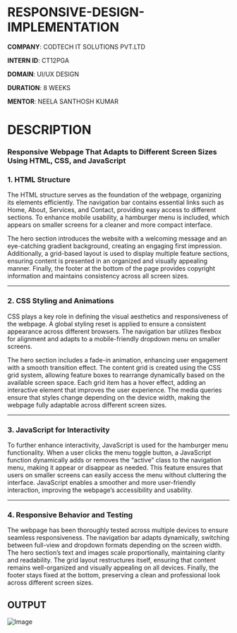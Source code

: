 # RESPONSIVE-DESIGN-IMPLEMENTATION
**COMPANY**: CODTECH IT SOLUTIONS PVT.LTD

**INTERN ID**: CT12PGA

**DOMAIN**: UI/UX DESIGN 

**DURATION**: 8 WEEKS

**MENTOR**: NEELA SANTHOSH KUMAR 

# DESCRIPTION 
### **Responsive Webpage That Adapts to Different Screen Sizes Using HTML, CSS, and JavaScript**

### **1. HTML Structure**  

The HTML structure serves as the foundation of the webpage, organizing its elements efficiently. The navigation bar contains essential links such as Home, About, Services, and Contact, providing easy access to different sections. To enhance mobile usability, a hamburger menu is included, which appears on smaller screens for a cleaner and more compact interface.  

The hero section introduces the website with a welcoming message and an eye-catching gradient background, creating an engaging first impression. Additionally, a grid-based layout is used to display multiple feature sections, ensuring content is presented in an organized and visually appealing manner. Finally, the footer at the bottom of the page provides copyright information and maintains consistency across all screen sizes.  

---

### **2. CSS Styling and Animations**  

CSS plays a key role in defining the visual aesthetics and responsiveness of the webpage. A global styling reset is applied to ensure a consistent appearance across different browsers. The navigation bar utilizes flexbox for alignment and adapts to a mobile-friendly dropdown menu on smaller screens.  

The hero section includes a fade-in animation, enhancing user engagement with a smooth transition effect. The content grid is created using the CSS grid system, allowing feature boxes to rearrange dynamically based on the available screen space. Each grid item has a hover effect, adding an interactive element that improves the user experience. The media queries ensure that styles change depending on the device width, making the webpage fully adaptable across different screen sizes.  

---

### **3. JavaScript for Interactivity**  

To further enhance interactivity, JavaScript is used for the hamburger menu functionality. When a user clicks the menu toggle button, a JavaScript function dynamically adds or removes the “active” class to the navigation menu, making it appear or disappear as needed. This feature ensures that users on smaller screens can easily access the menu without cluttering the interface. JavaScript enables a smoother and more user-friendly interaction, improving the webpage’s accessibility and usability.  

---

### **4. Responsive Behavior and Testing**  

The webpage has been thoroughly tested across multiple devices to ensure seamless responsiveness. The navigation bar adapts dynamically, switching between full-view and dropdown formats depending on the screen width. The hero section’s text and images scale proportionally, maintaining clarity and readability. The grid layout restructures itself, ensuring that content remains well-organized and visually appealing on all devices. Finally, the footer stays fixed at the bottom, preserving a clean and professional look across 
different screen sizes.  

## OUTPUT

![Image](https://github.com/user-attachments/assets/b5699fa0-269d-4ece-85e2-4b531a816192)


